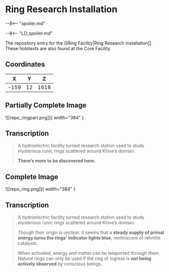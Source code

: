 # Ring Research Installation

--8<-- "spoiler.md"

--8<-- "LD_spoiler.md"

The repository entry for the [[Ring Facility|Ring Research Installation]]. These holotexts are also found at the Core Facility.

## Coordinates
| **X** | **Y** | **Z** |
| :---: | :---: | :---: |
| -159  |  12   | 1618  |

## Partially Complete Image

![[repo_ringpart.png]]{ width="384" }

## Transcription
> A hydroelectric facility turned research station used to study mysterious runic rings scattered around Khive’s domain.
>
> **There’s more to be discovered here.**

## Complete Image

![[repo_ring.png]]{ width="384" }

## Transcription
> A hydroelectric facility turned research station used to study mysterious runic rings scattered around Khive’s domain.
>
> Though their origin is unclear, it seems that a **steady supply of primal energy turns the rings’ indicator lights blue**, reminiscent of rehntite catalysts.
>
> When activated, energy and matter can be teleported through them. Natural rings can only be used if the ring of ingress is **not being actively observed** by conscious beings.
